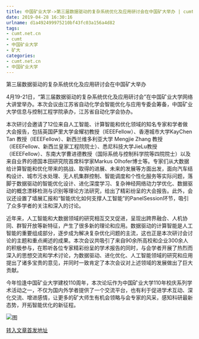 ```yaml
---
title: 中国矿业大学->第三届数据驱动的复杂系统优化及应用研讨会在中国矿大举办 | cumt.net.cn
date: 2019-04-28 16:30:16
urlname: d1a492499975210bf43fc03a156a4d82
tags: 
- cumt.net.cn
- cumt
- 中国矿业大学
- 矿大
categories:
- cumt.net.cn
- 中国矿业大学
---
```


第三届数据驱动的复杂系统优化及应用研讨会在中国矿大举办

4月19-21日，“第三届数据驱动的复杂系统优化及应用研讨会”在中国矿业大学网络大讲堂举办。本次会议由江苏省自动化学会智能优化与应用专委会筹备，中国矿业大学信息与控制工程学院承办，江苏省自动化学会协办。

本次研讨会邀请了12位来自人工智能、计算智能和优化领域的知名专家和学者做大会报告，包括英国萨里大学金耀初教授（IEEEFellow）、香港城市大学KayChen Tan 教授（IEEEFellow）、新西兰维多利亚大学 Mengjie Zhang 教授（IEEEFellow、新西兰皇家工程院院士）、悉尼科技大学JieLu教授（IEEEFellow）、东南大学曹进德教授（国际系统与控制科学院等四院院士）以及来自业界的德国本田研究院首席科学家Markus Olhofer博士等。专家们从大数据给计算智能和优化带来的挑战、取得的进展、未来的发展等方面出发，面向汽车结构设计、城市污水处理、无人机集群控制、智能调度和个性化服务等实际问题，落脚于数据驱动的智能优化设计、进化深度学习、复杂神经网络动力学优化、数据驱动的概念漂移检测与识别等理论方法研究，给出了精彩纷呈的大会报告。此外，会议还设置了墙展汇报和“智能优化如何支撑人工智能”的PanelSession环节，吸引了众多学者的关注和深入的讨论。

近年来，人工智能和大数据领域的研究相互交叉促进，呈现出跨界融合、人机协同、群智开放等新特征，产生了很多新的理论和应用。数据驱动的计算智能是人工智能的重要组成部分，逐步成为解决复杂优化问题的主流，这也正是本次研讨会讨论的主题和重点阐述的成果。本次会议共吸引了来自90余所高校和企业300余人的积极参与，在聆听各位专家精彩纷呈的学术报告的同时，与会学者开展了热烈而深入的思想交流和学术讨论，为数据驱动、进化优化、人工智能领域的研究和应用提出了诸多宝贵的意见，并同时一致肯定了本次会议对上述领域的发展做出了巨大贡献。

今年恰逢中国矿业大学建校110周年，本次论坛作为中国矿业大学110年校庆系列学术活动之一，不仅为国内外学者提供了一个交流平台，也有利于促进学术互动、深化交流、增进感情，让更多的矿大师生有机会领略与会专家的风采，感知科研最新态势，开拓智能优化的新征程。

![图](http://xwzx.cumt.edu.cn/_upload/article/images/74/bd/3e8882534f5e98762a7226b13430/1552647d-18bc-43f2-8c5a-af8457ee351d.png)

[转入文章首发地址](http://xwzx.cumt.edu.cn/f5/c3/c513a521667/page.htm)